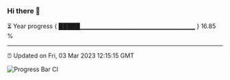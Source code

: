 ### Hi there 👋

⏳ Year progress { █████▁▁▁▁▁▁▁▁▁▁▁▁▁▁▁▁▁▁▁▁▁▁▁▁▁ } 16.85 %

---

⏰ Updated on Fri, 03 Mar 2023 12:15:15 GMT

![Progress Bar CI](https://github.com/Shyam-Makwana/GitHub-Actions-Demo/workflows/Progress%20Bar%20CI/badge.svg)
